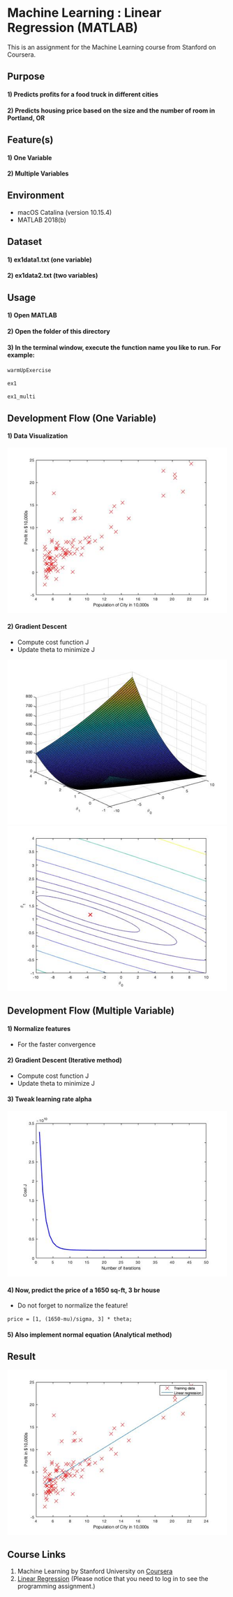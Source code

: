 # Machine Learning : Linear Regression (MATLAB)
This is an assignment for the Machine Learning course from Stanford on Coursera.


## Purpose
#### 1) Predicts profits for a food truck in different cities
#### 2) Predicts housing price based on the size and the number of room in Portland, OR


## Feature(s)
#### 1) One Variable
#### 2) Multiple Variables


## Environment
- macOS Catalina (version 10.15.4)
- MATLAB 2018(b)


## Dataset
#### 1) ex1data1.txt (one variable)
#### 2) ex1data2.txt (two variables)


## Usage
#### 1) Open MATLAB
#### 2) Open the folder of this directory
#### 3) In the terminal window, execute the function name you like to run. For example:
```
warmUpExercise
```
```
ex1
```
```
ex1_multi
```


## Development Flow (One Variable)
#### 1) Data Visualization
![Scatter plot](img/data-plot.jpg)
#### 2) Gradient Descent
- Compute cost function J
- Update theta to minimize J

![Surface plot of J](img/plot-J.jpg)
![Contour plot of J](img/contour-plot-J.jpg)


## Development Flow (Multiple Variable)
#### 1) Normalize features
- For the faster convergence
#### 2) Gradient Descent (Iterative method)
- Compute cost function J
- Update theta to minimize J
#### 3) Tweak learning rate alpha
![Convergence](img/convergence.jpg)
#### 4) Now, predict the price of a 1650 sq-ft, 3 br house
- Do not forget to normalize the feature!
```
price = [1, (1650-mu)/sigma, 3] * theta;
```
#### 5) Also implement normal equation (Analytical method)


## Result
![Linear Regression Fit](img/linear-fit.jpg)


[//]: # (![Result])


## Course Links
1) Machine Learning by Stanford University on [Coursera](https://www.coursera.org/learn/machine-learning)
2) [Linear Regression](https://www.coursera.org/learn/machine-learning/programming/8f3qT/linear-regression) 
(Please notice that you need to log in to see the programming assignment.)
